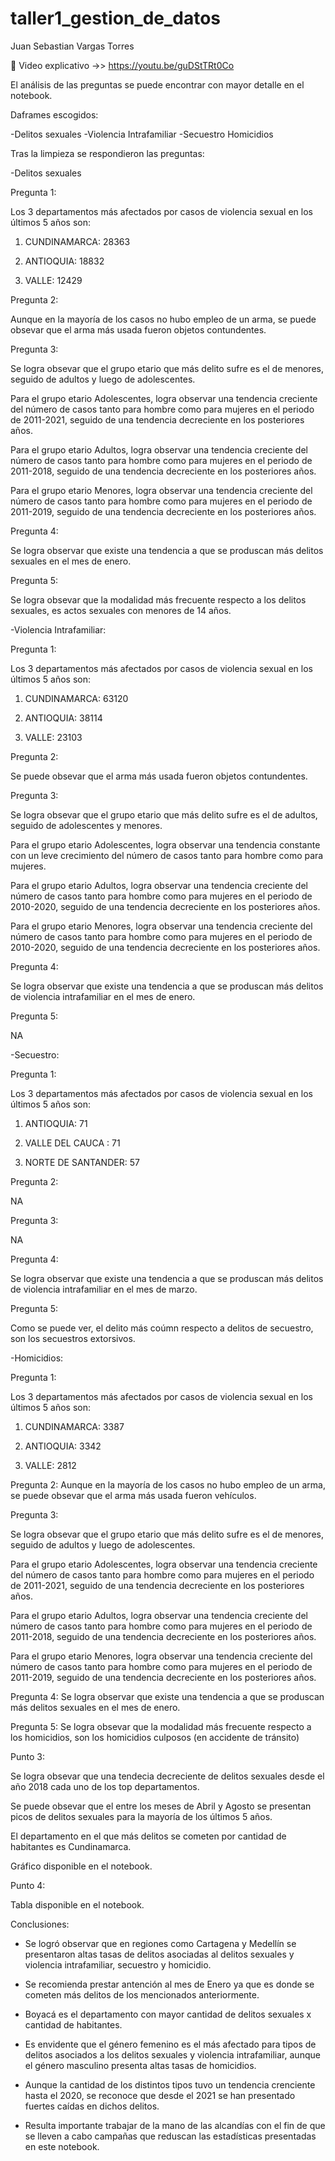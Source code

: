 # taller1_gestion_de_datos

Juan Sebastian Vargas Torres

🤖 Video explicativo ->> https://youtu.be/guDStTRt0Co



El análisis de las preguntas se puede encontrar con mayor detalle en el notebook.


Daframes escogidos:

-Delitos sexuales
-Violencia Intrafamiliar
-Secuestro
Homicidios

Tras la limpieza se respondieron las preguntas:


-Delitos sexuales

Pregunta 1:

Los 3 departamentos más afectados por casos de violencia sexual en los últimos 5 años son: 

1) CUNDINAMARCA:    28363

2) ANTIOQUIA:       18832

3) VALLE:           12429


Pregunta 2:

Aunque en la mayoría de los casos no hubo empleo de un arma, se puede obsevar que el arma más usada fueron objetos contundentes.


Pregunta 3:

Se logra obsevar que el grupo etario que más delito sufre es el de menores, seguido de adultos y luego de adolescentes.


Para el grupo etario Adolescentes, logra observar una tendencia creciente del número de casos tanto para hombre como para mujeres en el periodo de 2011-2021, seguido de una tendencia decreciente en los posteriores años.

Para el grupo etario Adultos, logra observar una tendencia creciente del número de casos tanto para hombre como para mujeres en el periodo de 2011-2018, seguido de una tendencia decreciente en los posteriores años.

Para el grupo etario Menores, logra observar una tendencia creciente del número de casos tanto para hombre como para mujeres en el periodo de 2011-2019, seguido de una tendencia decreciente en los posteriores años.

Pregunta 4:

Se logra observar que existe una tendencia a que se produscan más delitos sexuales en el mes de enero.


Pregunta 5:

Se logra obsevar que la modalidad más frecuente respecto a los delitos sexuales, es actos sexuales con menores de 14 años.



-Violencia Intrafamiliar:

Pregunta 1:

Los 3 departamentos más afectados por casos de violencia sexual en los últimos 5 años son: 

1) CUNDINAMARCA:    63120

2) ANTIOQUIA:       38114

3) VALLE:           23103


Pregunta 2:

Se puede obsevar que el arma más usada fueron objetos contundentes.


Pregunta 3:

Se logra obsevar que el grupo etario que más delito sufre es el de adultos, seguido de adolescentes y menores.


Para el grupo etario Adolescentes, logra observar una tendencia constante con un leve crecimiento del número de casos tanto para hombre como para mujeres.

Para el grupo etario Adultos, logra observar una tendencia creciente del número de casos tanto para hombre como para mujeres en el periodo de 2010-2020, seguido de una tendencia decreciente en los posteriores años.

Para el grupo etario Menores, logra observar una tendencia creciente del número de casos tanto para hombre como para mujeres en el periodo de 2010-2020, seguido de una tendencia decreciente en los posteriores años.

Pregunta 4:

Se logra observar que existe una tendencia a que se produscan más delitos de violencia intrafamiliar en el mes de enero.


Pregunta 5:


NA



-Secuestro:

Pregunta 1:

Los 3 departamentos más afectados por casos de violencia sexual en los últimos 5 años son: 

1) ANTIOQUIA:    71

2) VALLE DEL CAUCA : 71

3) NORTE DE SANTANDER:  57


Pregunta 2:

NA


Pregunta 3:

NA


Pregunta 4:

Se logra observar que existe una tendencia a que se produscan más delitos de violencia intrafamiliar en el mes de marzo.


Pregunta 5:

Como se puede ver, el delito más coúmn respecto a delitos de secuestro, son los secuestros extorsivos.



-Homicidios:

Pregunta 1:

Los 3 departamentos más afectados por casos de violencia sexual en los últimos 5 años son: 

1) CUNDINAMARCA:    3387

2) ANTIOQUIA:       3342

3) VALLE:           2812


Pregunta 2:
Aunque en la mayoría de los casos no hubo empleo de un arma, se puede obsevar que el arma más usada fueron vehículos.

Pregunta 3:

Se logra obsevar que el grupo etario que más delito sufre es el de menores, seguido de adultos y luego de adolescentes.


Para el grupo etario Adolescentes, logra observar una tendencia creciente del número de casos tanto para hombre como para mujeres en el periodo de 2011-2021, seguido de una tendencia decreciente en los posteriores años.

Para el grupo etario Adultos, logra observar una tendencia creciente del número de casos tanto para hombre como para mujeres en el periodo de 2011-2018, seguido de una tendencia decreciente en los posteriores años.

Para el grupo etario Menores, logra observar una tendencia creciente del número de casos tanto para hombre como para mujeres en el periodo de 2011-2019, seguido de una tendencia decreciente en los posteriores años.


Pregunta 4:
Se logra observar que existe una tendencia a que se produscan más delitos sexuales en el mes de enero.


Pregunta 5:
Se logra obsevar que la modalidad más frecuente respecto a los homicidios, son los homicidios culposos (en accidente de tránsito)


Punto 3:

Se logra obsevar que una tendecia decreciente de delitos sexuales desde el año 2018 cada uno de los top departamentos.

Se puede obsevar que el entre los meses de Abril y Agosto se presentan picos de delitos sexuales para la mayoría de los últimos 5 años.

El departamento en el que más delitos se cometen por cantidad de habitantes es Cundinamarca.

Gráfico disponible en el notebook.


Punto 4:

Tabla disponible en el notebook.


Conclusiones:

- Se logró observar que en regiones como Cartagena y Medellín se presentaron altas tasas de delitos asociadas al delitos sexuales y violencia intrafamiliar, secuestro y homicidio.

- Se recomienda prestar antención al mes de Enero ya que es donde se cometen más delitos de los mencionados anteriormente.

- Boyacá es el departamento con mayor cantidad de delitos sexuales x cantidad de habitantes.

- Es envidente que el género femenino es el más afectado para tipos de delitos asociados a los delitos sexuales y violencia intrafamiliar, aunque el género masculino presenta altas tasas de homicidios.

- Aunque la cantidad de los distintos tipos tuvo un tendencia crenciente hasta el 2020, se reconoce que desde el 2021 se han presentado fuertes caídas en dichos delitos.


- Resulta importante trabajar de la mano de las alcandías con el fin de que se lleven a cabo campañas que reduscan las estadísticas presentadas en este notebook.






